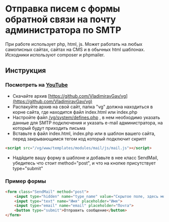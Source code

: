 # Отправка писем с формы обратной связи на почту администратора по SMTP

При работе использует php, html, js. Может работать на любых самописных сайтах, сайтах на CMS и в обычных html шаблонах. Исходники используют composer и phpmailer.

## Инструкция

### Посмотреть на [YouTube](https://www.youtube.com/watch?v=qPhIKe2Cc7w)

  - Скачайте архив [https://github.com/VladimiravGav/vg](https://github.com/VladimiravGav/vg)
  - Распакуйте архив на свой сайт, папка "vg" должна находиться в корне сайта, где находится файл index.html или index.php
  - Настройте файл [/vg/system/defines.php](https://github.com/VladimiravGav/vg/system/defines.php) , в нем необходимо указать данные для SMTP подключения и указать e-mail администратора, на который будут приходить письма
  - Вставьте в файл index.html, index.php или в шаблон вашего сайта, перед закрывающимся тегом </body> код который подключит скрипт
```html
<script src="/vg/www/templates/modules/mail/js/mail.js"></script>
```
  - Надйдите вашу форму в шаблоне и добавьте в нее класс SendMail, убедитесь что стоит method="post", и что на кнопке присутствует type="submit"
### Пример формы
```html
<form class="SendMail" method="post">
	<input type="hidden" name="type_name" value="Скрытое поле, здесь можно написать название формы или страницы, чтобы отличать разные форнмы">
	<input type="text" name="Имя" placeholder="Имя">
	<input type="email" name="email" placeholder="Почта">
	<button type="submit">Отправить сообщение</button>
</form>
```